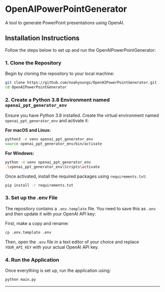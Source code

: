 # OpenAIPowerPointGenerator

A tool to generate PowerPoint presentations using OpenAI.

## Installation Instructions

Follow the steps below to set up and run the OpenAIPowerPointGenerator:

### 1. Clone the Repository

Begin by cloning the repository to your local machine:

```bash
git clone https://github.com/noahyoungs/OpenAIPowerPointGenerator.git
cd OpenAIPowerPointGenerator
```

### 2. Create a Python 3.8 Environment named `openai_ppt_generator_env`

Ensure you have Python 3.8 installed. Create the virtual environment named `openai_ppt_generator_env` and activate it:

**For macOS and Linux:**

```bash
python3 -m venv openai_ppt_generator_env
source openai_ppt_generator_env/bin/activate
```

**For Windows:**

```bash
python -m venv openai_ppt_generator_env
.\openai_ppt_generator_env\Scripts\activate
```

Once activated, install the required packages using `requirements.txt`:

```bash
pip install -r requirements.txt
```

### 3. Set up the .env File

The repository contains a `.env.template` file. You need to save this as `.env` and then update it with your OpenAI API key:

First, make a copy and rename:

```bash
cp .env.template .env
```

Then, open the `.env` file in a text editor of your choice and replace `YOUR_API_KEY` with your actual OpenAI API key.

### 4. Run the Application

Once everything is set up, run the application using:

```bash
python main.py
```

---

